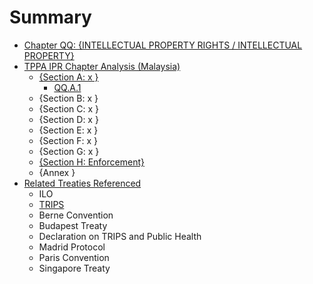 # Summary

* [Chapter QQ: {INTELLECTUAL PROPERTY RIGHTS / INTELLECTUAL PROPERTY}](README.md)
* [TPPA IPR Chapter Analysis (Malaysia)](tppa_ipr_chapter_analysis_malaysia.md)
   * [{Section A: x }]({section_a_x_}.md)
       * [QQ.A.1](qqa1.md)
   * {Section B: x }
   * {Section C: x }
   * {Section D: x }
   * {Section E: x }
   * {Section F: x }
   * {Section G: x }
   * [{Section H: Enforcement}]({section_h_enforcement}.md)
   * {Annex }
* [Related Treaties Referenced](related_treaties_referenced.md)
   * ILO
   * [TRIPS](trips.md)
   * Berne Convention
   * Budapest Treaty
   * Declaration on TRIPS and Public Health
   * Madrid Protocol
   * Paris Convention
   * Singapore Treaty

